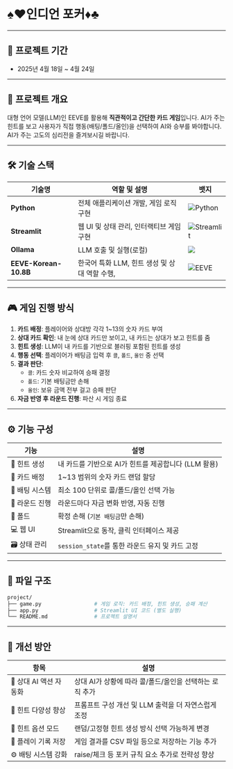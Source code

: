# ♠️♥️인디언 포커♦️♣️
---

## 📆 프로젝트 기간

- 2025년 4월 18일 ~ 4월 24일

---

## 📌 프로젝트 개요

대형 언어 모델(LLM)인 EEVE를 활용해 **직관적이고 간단한 카드 게임**입니다.
AI가 주는 힌트를 보고 사용자가 직접 행동(배팅/폴드/올인)을 선택하여 AI와 승부를 봐야합니다. 
AI가 주는 고도의 심리전을 즐겨보시길 바랍니다.

---

## 🛠 기술 스택

| 기술명 | 역할 및 설명 | 뱃지 |
|--------|----------------|------|
| **Python** | 전체 애플리케이션 개발, 게임 로직 구현 | ![Python](https://img.shields.io/badge/python-3670A0?style=for-the-badge&logo=python&logoColor=ffdd54) |
| **Streamlit** | 웹 UI 및 상태 관리, 인터랙티브 게임 구현 | ![Streamlit](https://img.shields.io/badge/Streamlit-%23FE4B4B.svg?style=for-the-badge&logo=streamlit&logoColor=white) |
| **Ollama** | LLM 호출 및 실행(로컬) | <img src="https://img.shields.io/badge/Ollama-000000?style=for-the-badge&logo=OpenAI&logoColor=white"/> |
| **EEVE-Korean-10.8B** | 한국어 특화 LLM, 힌트 생성 및 상대 역할 수행,  | ![EEVE](https://img.shields.io/badge/EEVE-Korean--10.8B-yellow?style=flat-square) |

---

## 🎮 게임 진행 방식

1. **카드 배정**: 플레이어와 상대방 각각 1~13의 숫자 카드 부여
2. **상대 카드 확인**: 내 눈에 상대 카드만 보이고, 내 카드는 상대가 보고 힌트를 줌
3. **힌트 생성**: LLM이 내 카드를 기반으로 블러핑 포함된 힌트를 생성
4. **행동 선택**: 플레이어가 배팅금 입력 후 `콜`, `폴드`, `올인` 중 선택
5. **결과 판단**:
   - `콜`: 카드 숫자 비교하여 승패 결정
   - `폴드`: 기본 배팅금만 손해
   - `올인`: 보유 금액 전부 걸고 승패 판단
6. **자금 반영 후 라운드 진행**: 파산 시 게임 종료

---

## ⚙️ 기능 구성

| 기능 | 설명 |
|------|------|
| 💬 힌트 생성 | 내 카드를 기반으로 AI가 힌트를 제공합니다 (LLM 활용) |
| 🎴 카드 배정 | 1~13 범위의 숫자 카드 랜덤 할당 |
| 💸 배팅 시스템 | 최소 100 단위로 콜/폴드/올인 선택 가능 |
| 🔁 라운드 진행 | 라운드마다 자금 변화 반영, 자동 진행 |
| 🧠 폴드 | 확정 손해 (`기본 배팅금`만 손해) |
| 💻 웹 UI | Streamlit으로 동작, 클릭 인터페이스 제공 |
| 🗃 상태 관리 | `session_state`를 통한 라운드 유지 및 카드 고정 |

---

## 📁 파일 구조

```bash
project/
├── game.py                 # 게임 로직: 카드 배정, 힌트 생성, 승패 계산
├── app.py                  # Streamlit UI 코드 (별도 실행)
└── README.md               # 프로젝트 설명서
```

---

## 🔧 개선 방안

| 항목 | 설명 |
|------|------|
| 🤖 상대 AI 액션 자동화 | 상대 AI가 상황에 따라 콜/폴드/올인을 선택하는 로직 추가 |
| 🧠 힌트 다양성 향상 | 프롬프트 구성 개선 및 LLM 출력을 더 자연스럽게 조정 |
| 💬 힌트 옵션 모드 | 랜덤/고정형 힌트 생성 방식 선택 가능하게 변경 |
| 💾 플레이 기록 저장 | 게임 결과를 CSV 파일 등으로 저장하는 기능 추가 |
| ⚙️ 배팅 시스템 강화 | raise/체크 등 포커 규칙 요소 추가로 전략성 향상 |
